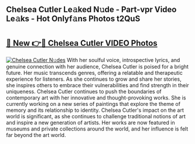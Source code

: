 ## Chelsea Cutler Le𝚊ked N𝚞de - Part-vpr Video Le𝚊ks - Hot Onlyf𝚊ns Photos t2QuS

# <h2><a href="http://ab70254.deff.icu/?id=Chelsea+Cutler">🔗 New 👉🔴 Chelsea Cutler VIDEO Photos</a></h2>

[![Chelsea Cutler N𝚞des](https://i.imgur.com/rIISA9y.gif)](http://ab70254.deff.icu/?id=Chelsea+Cutler)
With her soulful voice, introspective lyrics, and genuine connection with her audience, Chelsea Cutler is poised for a bright future. Her music transcends genres, offering a relatable and therapeutic experience for listeners. As she continues to grow and share her stories, she inspires others to embrace their vulnerabilities and find strength in their uniqueness. Chelsea Cutler continues to push the boundaries of contemporary art with her innovative and thought-provoking works. She is currently working on a new series of paintings that explore the theme of memory and its relationship to identity. Chelsea Cutler's impact on the art world is significant, as she continues to challenge traditional notions of art and inspire a new generation of artists. Her works are now featured in museums and private collections around the world, and her influence is felt far beyond the art world.
